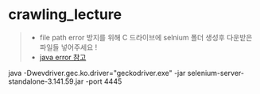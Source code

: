 # crawling_lecture
> * file path error 방지를 위해 C 드라이브에 selnium 폴더 생성후 다운받은 파일들 넣어주세요 !
> * <a href="https://mrchypark.github.io/post/correttor-r%EC%9D%84-%EC%9C%84%ED%95%B4%EC%84%9C-java%EB%A5%BC-%EC%84%A4%EC%B9%98%ED%95%B4%EB%B3%B4%EC%9E%90/"> java error 참고 </a> 


<p> java -Dwevdriver.gec.ko.driver="geckodriver.exe" -jar selenium-server-standalone-3.141.59.jar -port 4445 </p>
